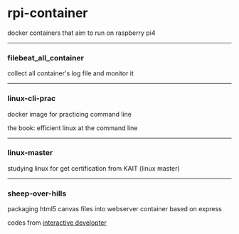 # rpi-container
docker containers that aim to run on raspberry pi4

---

### filebeat_all_container

collect all container's log file and monitor it

---

### linux-cli-prac

docker image for practicing command line

the book: efficient linux at the command line

---

### linux-master

studying linux for get certification from KAIT (linux master)

---

### sheep-over-hills

packaging html5 canvas files into webserver container based on express

codes from [interactive developter](https://youtu.be/hCHL7sydzn0?si=DsFYlxCnuvqgT67r)